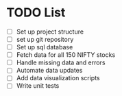 # TODO List

- [ ] Set up project structure
- [ ] set up git repository
- [ ] Set up sql database
- [ ] Fetch data for all 150 NIFTY stocks
- [ ] Handle missing data and errors
- [ ] Automate data updates
- [ ] Add data visualization scripts
- [ ] Write unit tests